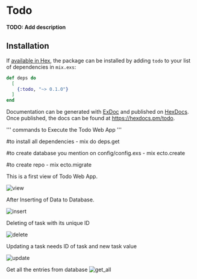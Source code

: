 # Todo

**TODO: Add description**

## Installation

If [available in Hex](https://hex.pm/docs/publish), the package can be installed
by adding `todo` to your list of dependencies in `mix.exs`:

```elixir
def deps do
  [
    {:todo, "~> 0.1.0"}
  ]
end
```

Documentation can be generated with [ExDoc](https://github.com/elixir-lang/ex_doc)
and published on [HexDocs](https://hexdocs.pm). Once published, the docs can
be found at <https://hexdocs.pm/todo>.

'''
commands to Execute the Todo Web App
'''

#to install all dependencies  - mix do deps.get 

#to create database you mention on config/config.exs   - mix ecto.create 

#to create repo   - mix ecto.migrate



This is a first view of Todo Web App.

![view](https://user-images.githubusercontent.com/60865755/206926158-66b1e741-d628-45d8-aa52-69d72ce3249e.PNG)

After Inserting of Data to Database.

![insert](https://user-images.githubusercontent.com/60865755/206926161-7bf35370-294e-4203-809d-925b416f8d5f.PNG)

Deleting of task with its unique ID 

![delete](https://user-images.githubusercontent.com/60865755/206926168-b8b40076-fcab-498b-a8bc-cd1d64d3f476.PNG)

Updating a task needs ID of task and new task value 

![update](https://user-images.githubusercontent.com/60865755/206926172-31f60d4e-53ac-42e7-81db-89d53a44ee7f.PNG)

Get all the entries from database
![get_all](https://user-images.githubusercontent.com/60865755/206926177-ff2e19ac-a8a8-43e4-8d4a-c2196c4947ec.PNG)

